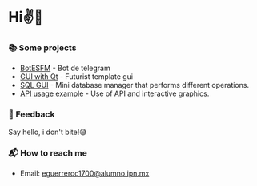 # Hi✌👀

### 📚 Some projects
- [BotESFM](https://github.com/Cuadernin/BotESFM) - Bot de telegram
- [GUI with Qt](https://github.com/Cuadernin/GUIQT) - Futurist template gui
- [SQL GUI](https://github.com/Cuadernin/MiniGestorSQL) - Mini database manager that performs different operations.
- [API usage example](https://github.com/Cuadernin/ApiSQL) - Use of API and interactive graphics.

### 💬 Feedback

Say hello, i don't bite!😅

### 📬 How to reach me
- Email: eguerreroc1700@alumno.ipn.mx

